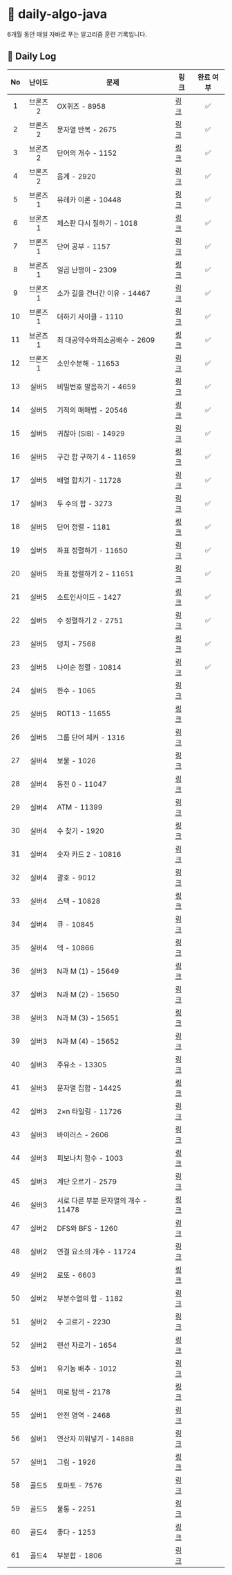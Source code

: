 # 📘 daily-algo-java

6개월 동안 매일 자바로 푸는 알고리즘 훈련 기록입니다.

## 📅 Daily Log

| No | 난이도  | 문제                       | 링크                                          | 완료 여부 |
|:--:|:----:|--------------------------|---------------------------------------------|:-----:|
| 1  | 브론즈2 | OX퀴즈 - 8958              | [링크](https://www.acmicpc.net/problem/8958)  | ✅ |
| 2  | 브론즈2 | 문자열 반복 - 2675            | [링크](https://www.acmicpc.net/problem/2675)  | ✅ |
| 3  | 브론즈2 | 단어의 개수 - 1152            | [링크](https://www.acmicpc.net/problem/1152)  | ✅ |
| 4  | 브론즈2 | 음계 - 2920                | [링크](https://www.acmicpc.net/problem/2920)  | ✅ |
| 5  | 브론즈1 | 유레카 이론 - 10448           | [링크](https://www.acmicpc.net/problem/10448) | ✅ |
| 6  | 브론즈1 | 체스판 다시 칠하기 - 1018        | [링크](https://www.acmicpc.net/problem/1018)  | ✅ |
| 7  | 브론즈1 | 단어 공부 - 1157             | [링크](https://www.acmicpc.net/problem/1157)  | ✅ |
| 8  | 브론즈1 | 일곱 난쟁이 - 2309            | [링크](https://www.acmicpc.net/problem/2309)  | ✅ |
| 9  | 브론즈1 | 소가 길을 건너간 이유 - 14467     | [링크](https://www.acmicpc.net/problem/14467) | ✅ |
| 10 | 브론즈1 | 더하기 사이클 - 1110           | [링크](https://www.acmicpc.net/problem/1110)  | ✅ |
| 11 | 브론즈1 | 최 대공약수와최소공배수 - 2609      | [링크](https://www.acmicpc.net/problem/2609)  | ✅ |
| 12 | 브론즈1 | 소인수분해 - 11653            | [링크](https://www.acmicpc.net/problem/11653) | ✅ |
| 13 | 실버5  | 비밀번호 발음하기 - 4659         | [링크](https://www.acmicpc.net/problem/4659)  | ✅ |
| 14 | 실버5  | 기적의 매매법 - 20546          | [링크](https://www.acmicpc.net/problem/20546) | ✅ |
| 15 | 실버5  | 귀찮아 (SIB) - 14929        | [링크](https://www.acmicpc.net/problem/14929) | ✅ |
| 16 | 실버5  | 구간 합 구하기 4 - 11659       | [링크](https://www.acmicpc.net/problem/11659) | ✅ |
| 17 | 실버5  | 배열 합치기 - 11728           | [링크](https://www.acmicpc.net/problem/11728) | ✅ |
| 17 | 실버3  | 두 수의 합 - 3273            | [링크](https://www.acmicpc.net/problem/3273)  | ✅ |
| 18 | 실버5  | 단어 정렬 - 1181             | [링크](https://www.acmicpc.net/problem/1181)  | ✅ | 
| 19 | 실버5  | 좌표 정렬하기 - 11650          | [링크](https://www.acmicpc.net/problem/11650) | ✅ |
| 20 | 실버5  | 좌표 정렬하기 2 - 11651        | [링크](https://www.acmicpc.net/problem/11651) | ✅ |
| 21 | 실버5  | 소트인사이드 - 1427            | [링크](https://www.acmicpc.net/problem/1427)  | ✅ |
| 22 | 실버5  | 수 정렬하기 2 - 2751          | [링크](https://www.acmicpc.net/problem/2751)  | ✅ |
| 23 | 실버5  | 덩치 - 7568                | [링크](https://www.acmicpc.net/problem/7568)  | ✅ |
| 23 | 실버5  | 나이순 정렬 - 10814           | [링크](https://www.acmicpc.net/problem/10814) | ✅ |
| 24 | 실버5  | 한수 - 1065                | [링크](https://www.acmicpc.net/problem/1065)  |  |
| 25 | 실버5  | ROT13 - 11655            | [링크](https://www.acmicpc.net/problem/11655) |  |
| 26 | 실버5  | 그룹 단어 체커 - 1316          | [링크](https://www.acmicpc.net/problem/1316)  |  |
| 27 | 실버4  | 보물 - 1026                | [링크](https://www.acmicpc.net/problem/1026)  |  |
| 28 | 실버4  | 동전 0 - 11047             | [링크](https://www.acmicpc.net/problem/11047) |  |
| 29 | 실버4  | ATM - 11399              | [링크](https://www.acmicpc.net/problem/11399) |  |
| 30 | 실버4  | 수 찾기 - 1920              | [링크](https://www.acmicpc.net/problem/1920)  |  |
| 31 | 실버4  | 숫자 카드 2 - 10816          | [링크](https://www.acmicpc.net/problem/10816) |  |
| 32 | 실버4  | 괄호 - 9012                | [링크](https://www.acmicpc.net/problem/9012)  |  |
| 33 | 실버4  | 스택 - 10828               | [링크](https://www.acmicpc.net/problem/10828) |  |
| 34 | 실버4  | 큐 - 10845                | [링크](https://www.acmicpc.net/problem/10845) |  |
| 35 | 실버4  | 덱 - 10866                | [링크](https://www.acmicpc.net/problem/10866) |  |
| 36 | 실버3  | N과 M (1) - 15649         | [링크](https://www.acmicpc.net/problem/15649) |  |
| 37 | 실버3  | N과 M (2) - 15650         | [링크](https://www.acmicpc.net/problem/15650) |  |
| 38 | 실버3  | N과 M (3) - 15651         | [링크](https://www.acmicpc.net/problem/15651) |  |
| 39 | 실버3  | N과 M (4) - 15652         | [링크](https://www.acmicpc.net/problem/15652) |  |
| 40 | 실버3  | 주유소 - 13305              | [링크](https://www.acmicpc.net/problem/13305) |  |
| 41 | 실버3  | 문자열 집합 - 14425           | [링크](https://www.acmicpc.net/problem/14425) |  |
| 42 | 실버3  | 2×n 타일링 - 11726          | [링크](https://www.acmicpc.net/problem/11726) |  |
| 43 | 실버3  | 바이러스 - 2606              | [링크](https://www.acmicpc.net/problem/2606)  |  |
| 44 | 실버3  | 피보나치 함수 - 1003           | [링크](https://www.acmicpc.net/problem/1003)  |  |
| 45 | 실버3  | 계단 오르기 - 2579            | [링크](https://www.acmicpc.net/problem/2579)  |  |
| 46 | 실버3  | 서로 다른 부분 문자열의 개수 - 11478 | [링크](https://www.acmicpc.net/problem/11478) |  |
| 47 | 실버2  | DFS와 BFS - 1260          | [링크](https://www.acmicpc.net/problem/1260)  |  |
| 48 | 실버2  | 연결 요소의 개수 - 11724        | [링크](https://www.acmicpc.net/problem/11724) |  |
| 49 | 실버2  | 로또 - 6603                | [링크](https://www.acmicpc.net/problem/6603)  |  |
| 50 | 실버2  | 부분수열의 합 - 1182           | [링크](https://www.acmicpc.net/problem/1182)  |  |
| 51 | 실버2  | 수 고르기 - 2230             | [링크](https://www.acmicpc.net/problem/2230)  |  |
| 52 | 실버2  | 랜선 자르기 - 1654            | [링크](https://www.acmicpc.net/problem/1654)  |  |
| 53 | 실버1  | 유기농 배추 - 1012            | [링크](https://www.acmicpc.net/problem/1012)  |  |
| 54 | 실버1  | 미로 탐색 - 2178             | [링크](https://www.acmicpc.net/problem/2178)  |  |
| 55 | 실버1  | 안전 영역 - 2468             | [링크](https://www.acmicpc.net/problem/2468)  |  |
| 56 | 실버1  | 연산자 끼워넣기 - 14888         | [링크](https://www.acmicpc.net/problem/14888) |  |
| 57 | 실버1  | 그림 - 1926                | [링크](https://www.acmicpc.net/problem/1926)  |  |
| 58 | 골드5  | 토마토 - 7576               | [링크](https://www.acmicpc.net/problem/7576)  |  |
| 59 | 골드5  | 물통 - 2251                | [링크](https://www.acmicpc.net/problem/2251)  |  |
| 60 | 골드4  | 좋다 - 1253                | [링크](https://www.acmicpc.net/problem/1253)  |  |
| 61 | 골드4  | 부분합 - 1806               | [링크](https://www.acmicpc.net/problem/1806)  |  |
